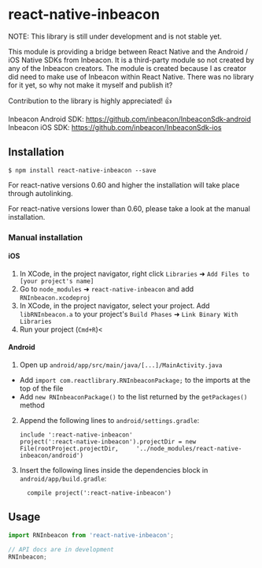 
# react-native-inbeacon
NOTE: This library is still under development and is not stable yet.

This module is providing a bridge between React Native and the Android / iOS Native SDKs from Inbeacon. It is a third-party module so not created by any of the Inbeacon creators. The module is created because I as creator did need to make use of Inbeacon within React Native. There was no library for it yet, so why not make it myself and publish it?

Contribution to the library is highly appreciated! 👍

Inbeacon Android SDK: https://github.com/inbeacon/InbeaconSdk-android \
Inbeacon iOS SDK: https://github.com/inbeacon/InbeaconSdk-ios

## Installation
`$ npm install react-native-inbeacon --save`

For react-native versions 0.60 and higher the installation will take place through autolinking.

For react-native versions lower than 0.60, please take a look at the manual installation.

### Manual installation

#### iOS

1. In XCode, in the project navigator, right click `Libraries` ➜ `Add Files to [your project's name]`
2. Go to `node_modules` ➜ `react-native-inbeacon` and add `RNInbeacon.xcodeproj`
3. In XCode, in the project navigator, select your project. Add `libRNInbeacon.a` to your project's `Build Phases` ➜ `Link Binary With Libraries`
4. Run your project (`Cmd+R`)<

#### Android

1. Open up `android/app/src/main/java/[...]/MainActivity.java`
  - Add `import com.reactlibrary.RNInbeaconPackage;` to the imports at the top of the file
  - Add `new RNInbeaconPackage()` to the list returned by the `getPackages()` method
2. Append the following lines to `android/settings.gradle`:
  	```
  	include ':react-native-inbeacon'
  	project(':react-native-inbeacon').projectDir = new File(rootProject.projectDir, 	'../node_modules/react-native-inbeacon/android')
  	```
3. Insert the following lines inside the dependencies block in `android/app/build.gradle`:
  	```
      compile project(':react-native-inbeacon')
  	```

## Usage
```javascript
import RNInbeacon from 'react-native-inbeacon';

// API docs are in development
RNInbeacon;
```
